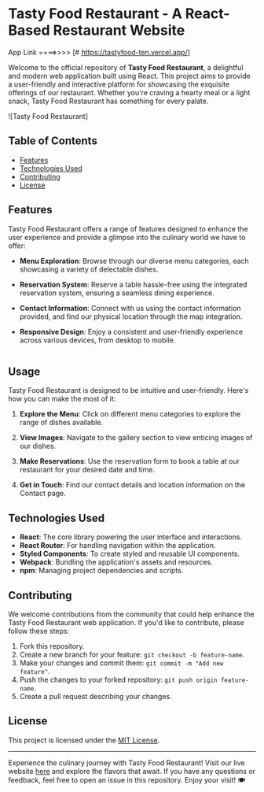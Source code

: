 # Tasty Food Restaurant - A React-Based Restaurant Website

App Link ====>>>> [# https://tastyfood-ten.vercel.app/]

Welcome to the official repository of **Tasty Food Restaurant**, a delightful and modern web application built using React. This project aims to provide a user-friendly and interactive platform for showcasing the exquisite offerings of our restaurant. Whether you're craving a hearty meal or a light snack, Tasty Food Restaurant has something for every palate.

![Tasty Food Restaurant]

## Table of Contents

- [Features](#features)
- [Technologies Used](#technologies-used)
- [Contributing](#contributing)
- [License](#license)

## Features

Tasty Food Restaurant offers a range of features designed to enhance the user experience and provide a glimpse into the culinary world we have to offer:

- **Menu Exploration**: Browse through our diverse menu categories, each showcasing a variety of delectable dishes.
- **Reservation System**: Reserve a table hassle-free using the integrated reservation system, ensuring a seamless dining experience.
- **Contact Information**: Connect with us using the contact information provided, and find our physical location through the map integration.
- **Responsive Design**: Enjoy a consistent and user-friendly experience across various devices, from desktop to mobile.

   ```

## Usage

Tasty Food Restaurant is designed to be intuitive and user-friendly. Here's how you can make the most of it:

1. **Explore the Menu**: Click on different menu categories to explore the range of dishes available.

2. **View Images**: Navigate to the gallery section to view enticing images of our dishes.

3. **Make Reservations**: Use the reservation form to book a table at our restaurant for your desired date and time.

4. **Get in Touch**: Find our contact details and location information on the Contact page.

## Technologies Used

- **React**: The core library powering the user interface and interactions.
- **React Router**: For handling navigation within the application.
- **Styled Components**: To create styled and reusable UI components.
- **Webpack**: Bundling the application's assets and resources.
- **npm**: Managing project dependencies and scripts.

## Contributing

We welcome contributions from the community that could help enhance the Tasty Food Restaurant web application. If you'd like to contribute, please follow these steps:

1. Fork this repository.
2. Create a new branch for your feature: `git checkout -b feature-name`.
3. Make your changes and commit them: `git commit -m "Add new feature"`.
4. Push the changes to your forked repository: `git push origin feature-name`.
5. Create a pull request describing your changes.

## License

This project is licensed under the [MIT License](LICENSE).

---

Experience the culinary journey with Tasty Food Restaurant! Visit our live website [here](https://www.tastyfoodrestaurant.com) and explore the flavors that await. If you have any questions or feedback, feel free to open an issue in this repository. Enjoy your visit! 🍽️
